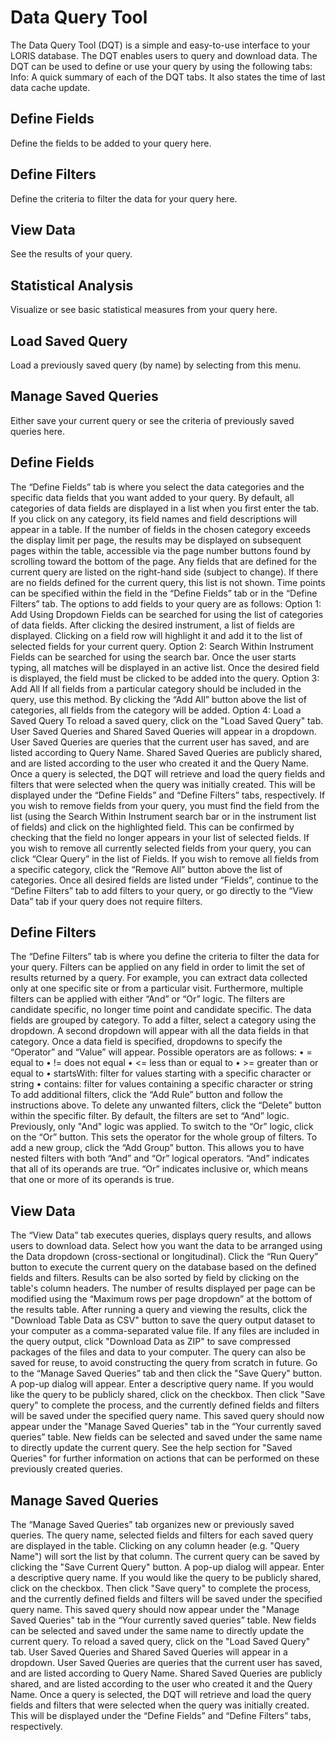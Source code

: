 # Data Query Tool

The Data Query Tool (DQT) is a simple and easy-to-use interface to your LORIS database. The DQT enables users to query and download data.
The DQT can be used to define or use your query by using the following tabs:
 Info:
A quick summary of each of the DQT tabs. It also states the time of last data cache update. 

## Define Fields 

Define the fields to be added to your query here. 

## Define Filters 

Define the criteria to filter the data for your query here. 

## View Data 

See the results of your query. 

## Statistical Analysis

Visualize or see basic statistical measures from your query here. 

## Load Saved Query 

Load a previously saved query (by name) by selecting from this menu.

## Manage Saved Queries

Either save your current query or see the criteria of previously saved queries here.

## Define Fields

The “Define Fields” tab is where you select the data categories and the specific data fields that you want added to your query. By default, all categories of data fields are displayed in a list when you first enter the tab. If you click on any category, its field names and field descriptions will appear in a table. If the number of fields in the chosen category exceeds the display limit per page, the results may be displayed on subsequent pages within the table, accessible via the page number buttons found by scrolling toward the bottom of the page. Any fields that are defined for the current query are listed on the right-hand side (subject to change). If there are no fields defined for the current query, this list is not shown. Time points can be specified within the field in the “Define Fields” tab or in the “Define Filters” tab. The options to add fields to your query are as follows: Option 1: Add Using Dropdown Fields can be searched for using the list of categories of data fields. After clicking the desired instrument, a list of fields are displayed. Clicking on a field row will highlight it and add it to the list of selected fields for your current query. Option 2: Search Within Instrument Fields can be searched for using the search bar. Once the user starts typing, all matches will be displayed in an active list. Once the desired field is displayed, the field must be clicked to be added into the query. Option 3: Add All If all fields from a particular category should be included in the query, use this method. By clicking the “Add All” button above the list of categories, all fields from the category will be added. Option 4: Load a Saved Query To reload a saved query, click on the "Load Saved Query" tab. User Saved Queries and Shared Saved Queries will appear in a dropdown. User Saved Queries are queries that the current user has saved, and are listed according to Query Name. Shared Saved Queries are publicly shared, and are listed according to the user who created it and the Query Name. Once a query is selected, the DQT will retrieve and load the query fields and filters that were selected when the query was initially created. This will be displayed under the “Define Fields” and “Define Filters” tabs, respectively. If you wish to remove fields from your query, you must find the field from the list (using the Search Within Instrument search bar or in the instrument list of fields) and click on the highlighted field. This can be confirmed by checking that the field no longer appears in your list of selected fields. If you wish to remove all currently selected fields from your query, you can click “Clear Query” in the list of Fields. If you wish to remove all fields from a specific category, click the “Remove All” button above the list of categories. Once all desired fields are listed under “Fields”, continue to the “Define Filters” tab to add filters to your query, or go directly to the “View Data” tab if your query does not require filters.

## Define Filters

The “Define Filters” tab is where you define the criteria to filter the data for your query. Filters can be applied on any field in order to limit the set of results returned by a query. For example, you can extract data collected only at one specific site or from a particular visit. Furthermore, multiple filters can be applied with either “And” or “Or” logic. The filters are candidate specific, no longer time point and candidate specific. The data fields are grouped by category. To add a filter, select a category using the dropdown. A second dropdown will appear with all the data fields in that category. Once a data field is specified, dropdowns to specify the “Operator” and “Value” will appear.
Possible operators are as follows: • = equal to • != does not equal • <= less than or equal to • >= greater than or equal to • startsWith: filter for values starting with a specific character or string • contains: filter for values containing a specific character or string To add additional filters, click the “Add Rule” button and follow the instructions above. To delete any unwanted filters, click the “Delete” button within the specific filter. By default, the filters are set to “And” logic. Previously, only "And" logic was applied. To switch to the “Or” logic, click on the “Or” button. This sets the operator for the whole group of filters. To add a new group, click the “Add Group” button. This allows you to have nested filters with both “And” and “Or” logical operators. “And” indicates that all of its operands are true. “Or” indicates inclusive or, which means that one or more of its operands is true.

## View Data

The “View Data” tab executes queries, displays query results, and allows users to download data. Select how you want the data to be arranged using the Data dropdown (cross-sectional or longitudinal). Click the “Run Query” button to execute the current query on the database based on the defined fields and filters. Results can be also sorted by field by clicking on the table's column headers. The number of results displayed per page can be modified using the “Maximum rows per page dropdown” at the bottom of the results table. After running a query and viewing the results, click the "Download Table Data as CSV" button to save the query output dataset to your computer as a comma-separated value file. If any files are included in the query output, click "Download Data as ZIP" to save compressed packages of the files and data to your computer. The query can also be saved for reuse, to avoid constructing the query from scratch in future. Go to the “Manage Saved Queries” tab and then click the "Save Query" button. A pop-up dialog will appear. Enter a descriptive query name. If you would like the query to be publicly shared, click on the checkbox. Then click "Save query" to complete the process, and the currently defined fields and filters will be saved under the specified query name. This saved query should now appear under the "Manage Saved Queries" tab in the “Your currently saved queries” table. New fields can be selected and saved under the same name to directly update the current query. See the help section for "Saved Queries" for further information on actions that can be performed on these previously created queries.

## Manage Saved Queries

The “Manage Saved Queries” tab organizes new or previously saved queries. The query name, selected fields and filters for each saved query are displayed in the table. Clicking on any column header (e.g. "Query Name") will sort the list by that column. The current query can be saved by clicking the "Save Current Query" button. A pop-up dialog will appear. Enter a descriptive query name. If you would like the query to be publicly shared, click on the checkbox. Then click "Save query" to complete the process, and the currently defined fields and filters will be saved under the specified query name. This saved query should now appear under the "Manage Saved Queries" tab in the “Your currently saved queries” table. New fields can be selected and saved under the same name to directly update the current query. To reload a saved query, click on the "Load Saved Query" tab. User Saved Queries and Shared Saved Queries will appear in a dropdown. User Saved Queries are queries that the current user has saved, and are listed according to Query Name. Shared Saved Queries are publicly shared, and are listed according to the user who created it and the Query Name. Once a query is selected, the DQT will retrieve and load the query fields and filters that were selected when the query was initially created. This will be displayed under the “Define Fields” and “Define Filters” tabs, respectively.
